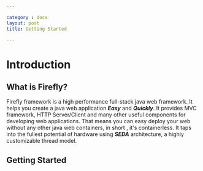 ```yaml
---

category : docs
layout: post
title: Getting Started

---
```


# Introduction

## What is Firefly?

Firefly framework is a high performance full-stack java web framework. It helps you create a java web application ***Easy*** and ***Quickly***. It provides MVC framework, HTTP Server/Client and many other useful components for developing web applications. That means you can easy deploy your web without any other java web containers, in short , it's containerless. It taps into the fullest potential of hardware using ***SEDA*** architecture, a highly customizable thread model.

## Getting Started
